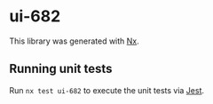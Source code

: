 # ui-682

This library was generated with [Nx](https://nx.dev).

## Running unit tests

Run `nx test ui-682` to execute the unit tests via [Jest](https://jestjs.io).
